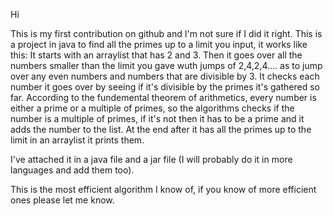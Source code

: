 Hi

This is my first contribution on github and I'm not sure if I did it right.
This is a project in java to find all the primes up to a limit you input, it works like this:
It starts with an arraylist that has 2 and 3.
Then it goes over all the numbers smaller than the limit you gave wuth jumps of 2,4,2,4.... as to jump over any even numbers and numbers that are divisible by 3.
It checks each number it goes over by seeing if it's divisible by the primes it's gathered so far.
According to the fundemental theorem of arithmetics, every number is either a prime or a multiple of primes, so the algorithms checks if the number is a multiple of primes, if it's not then it has to be a prime and it adds the number to the list.
At the end after it has all the primes up to the limit in an arraylist it prints them.

I've attached it in a java file and a jar file (I will probably do it in more languages and add them too).

This is the most efficient algorithm I know of, if you know of more efficient ones please let me know.
